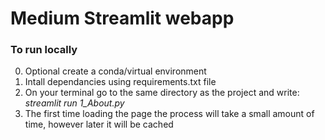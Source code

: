 <h1> Medium Streamlit webapp</h1>

<h3>To run locally </h3>
<l1>

0. Optional create a conda/virtual environment
1. Intall dependancies using requirements.txt file
2. On your terminal go to the same directory as the project and write: _streamlit run 1_About.py_
3. The first time loading the page the process will take a small amount of time, however later it will be cached

</li>
